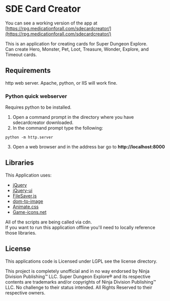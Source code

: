 # SDE Card Creator

You can see a working version of the app at [https://rpg.medicationforall.com/sdecardcreator/](https://rpg.medicationforall.com/sdecardcreator/)

This is an application for creating cards for Super Dungeon Explore.<br />
Can create Hero, Monster, Pet, Loot, Treasure, Wonder, Explore, and Timeout cards.


## Requirements
http web server. Apache, python, or IIS will work fine.


### Python quick webserver
Requires python to be installed.
1. Open a command prompt in the directory where you have sdecardcreator downloaded.
2. In the command prompt type the following:
```
python -m http.server
```
3. Open a web browser and in the address bar go to **http://localhost:8000**



## Libraries
This Application uses:
* [jQuery](https://jquery.com/)
* [jQuery-ui](http://jqueryui.com/)
* [FileSaver.js](https://github.com/eligrey/FileSaver.js/)
* [dom-to-image](https://github.com/tsayen/dom-to-image)
* [Animate.css](https://daneden.github.io/animate.css/)
* [Game-icons.net](http://game-icons.net/)


All of the scripts are being called via cdn.<br />
If you want to run this application offline you'll need to locally reference those libraries.


## License
This applications code is Licensed under LGPL see the license directory.

This project is completely unofficial and in no way endorsed by Ninja Division Publishing™ LLC. Super Dungeon Explore® and its respective contents are trademarks and/or copyrights of Ninja Division Publishing™ LLC. No challenge to their status intended. All Rights Reserved to their respective owners.
